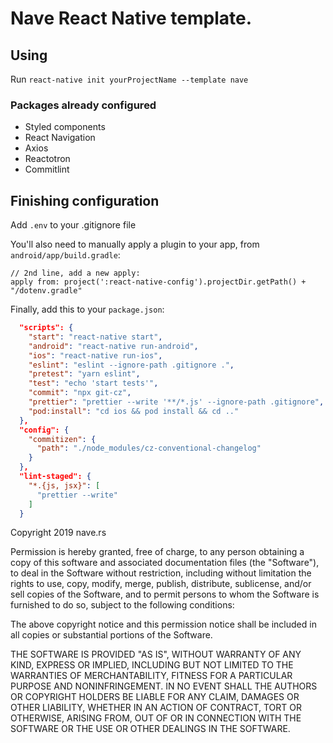 # Nave React Native template.

## Using

Run `react-native init yourProjectName --template nave`

### Packages already configured

- Styled components
- React Navigation
- Axios
- Reactotron
- Commitlint

## Finishing configuration

Add `.env` to your .gitignore file

You'll also need to manually apply a plugin to your app, from `android/app/build.gradle`:

```
// 2nd line, add a new apply:
apply from: project(':react-native-config').projectDir.getPath() + "/dotenv.gradle"

```

Finally, add this to your `package.json`:

```json
  "scripts": {
    "start": "react-native start",
    "android": "react-native run-android",
    "ios": "react-native run-ios",
    "eslint": "eslint --ignore-path .gitignore .",
    "pretest": "yarn eslint",
    "test": "echo 'start tests'",
    "commit": "npx git-cz",
    "prettier": "prettier --write '**/*.js' --ignore-path .gitignore",
    "pod:install": "cd ios && pod install && cd .."
  },
  "config": {
    "commitizen": {
      "path": "./node_modules/cz-conventional-changelog"
    }
  },
  "lint-staged": {
    "*.{js, jsx}": [
      "prettier --write"
    ]
  }
```

Copyright 2019 nave.rs

Permission is hereby granted, free of charge, to any person obtaining a copy of this software and associated documentation files (the "Software"), to deal in the Software without restriction, including without limitation the rights to use, copy, modify, merge, publish, distribute, sublicense, and/or sell copies of the Software, and to permit persons to whom the Software is furnished to do so, subject to the following conditions:

The above copyright notice and this permission notice shall be included in all copies or substantial portions of the Software.

THE SOFTWARE IS PROVIDED "AS IS", WITHOUT WARRANTY OF ANY KIND, EXPRESS OR IMPLIED, INCLUDING BUT NOT LIMITED TO THE WARRANTIES OF MERCHANTABILITY, FITNESS FOR A PARTICULAR PURPOSE AND NONINFRINGEMENT. IN NO EVENT SHALL THE AUTHORS OR COPYRIGHT HOLDERS BE LIABLE FOR ANY CLAIM, DAMAGES OR OTHER LIABILITY, WHETHER IN AN ACTION OF CONTRACT, TORT OR OTHERWISE, ARISING FROM, OUT OF OR IN CONNECTION WITH THE SOFTWARE OR THE USE OR OTHER DEALINGS IN THE SOFTWARE.
